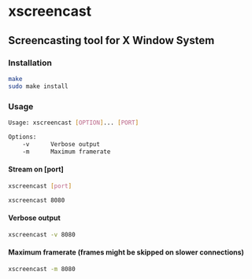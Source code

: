 # xscreencast
## Screencasting tool for X Window System    
### Installation     
```sh     
make    
sudo make install     
```     
### Usage      
```sh
Usage: xscreencast [OPTION]... [PORT]

Options:
	-v		Verbose output
	-m		Maximum framerate
```
#### Stream on [port] 
```sh
xscreencast [port]     
```
```sh
xscreencast 8080     
```                  
#### Verbose output    
```sh      
xscreencast -v 8080     
```     
#### Maximum framerate (frames might be skipped on slower connections)            
```sh
xscreencast -m 8080       
```